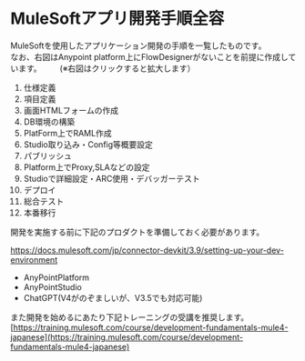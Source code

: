 # MuleSoftアプリ開発手順全容

MuleSoftを使用したアプリケーション開発の手順を一覧したものです。  
なお、右図はAnypoint platform上にFlowDesignerがないことを前提に作成しています。
　　(※右図はクリックすると拡大します）
1. 仕様定義
2. 項目定義
3. 画面HTMLフォームの作成
4. DB環境の構築
5. PlatForm上でRAML作成
6. Studio取り込み・Config等概要設定
7. パブリッシュ
8. Platform上でProxy,SLAなどの設定
9. Studioで詳細設定・ARC使用・デバッガーテスト
10. デプロイ
11. 総合テスト
12. 本番移行

開発を実施する前に下記のプロダクトを準備しておく必要があります。

https://docs.mulesoft.com/jp/connector-devkit/3.9/setting-up-your-dev-environment

- AnyPointPlatform
- AnyPointStudio
- ChatGPT(V4がのぞましいが、V3.5でも対応可能)

また開発を始めるにあたり下記トレーニングの受講を推奨します。  
[https://training.mulesoft.com/course/development-fundamentals-mule4-japanese](https://training.mulesoft.com/course/development-fundamentals-mule4-japanese)
